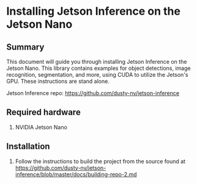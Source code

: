 # Installing Jetson Inference on the Jetson Nano

## Summary

This document will guide you through installing Jetson Inference on the Jetson Nano.  This library contains examples for object detections, image recognition, segmentation, and more, using CUDA to utilize the Jetson's GPU.  These instructions are stand alone.

Jetson Inference repo: https://github.com/dusty-nv/jetson-inference

## Required hardware

1. NVIDIA Jetson Nano

## Installation

1. Follow the instructions to build the project from the source found at https://github.com/dusty-nv/jetson-inference/blob/master/docs/building-repo-2.md